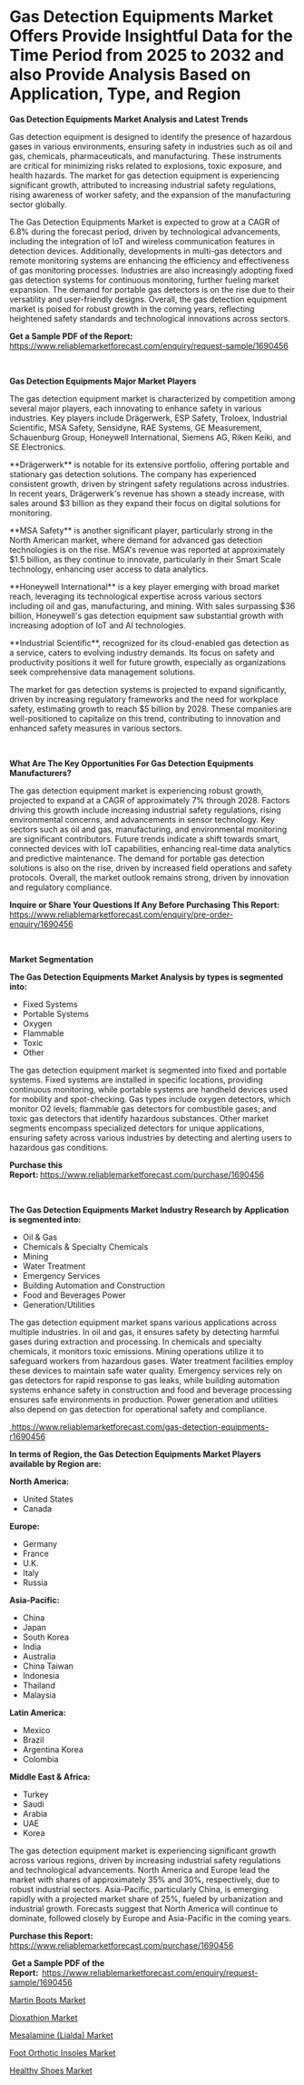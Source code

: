 <p><h1>Gas Detection Equipments Market Offers Provide Insightful Data for the Time Period from 2025 to 2032 and also Provide Analysis Based on Application, Type, and Region</h1></p><p><strong>Gas Detection Equipments Market Analysis and Latest Trends</strong></p>
<p><p>Gas detection equipment is designed to identify the presence of hazardous gases in various environments, ensuring safety in industries such as oil and gas, chemicals, pharmaceuticals, and manufacturing. These instruments are critical for minimizing risks related to explosions, toxic exposure, and health hazards. The market for gas detection equipment is experiencing significant growth, attributed to increasing industrial safety regulations, rising awareness of worker safety, and the expansion of the manufacturing sector globally.</p><p>The Gas Detection Equipments Market is expected to grow at a CAGR of 6.8% during the forecast period, driven by technological advancements, including the integration of IoT and wireless communication features in detection devices. Additionally, developments in multi-gas detectors and remote monitoring systems are enhancing the efficiency and effectiveness of gas monitoring processes. Industries are also increasingly adopting fixed gas detection systems for continuous monitoring, further fueling market expansion. The demand for portable gas detectors is on the rise due to their versatility and user-friendly designs. Overall, the gas detection equipment market is poised for robust growth in the coming years, reflecting heightened safety standards and technological innovations across sectors.</p></p>
<p><strong>Get a Sample PDF of the Report:&nbsp;</strong> <a href="https://www.reliablemarketforecast.com/enquiry/request-sample/1690456?utm_campaign=950&utm_medium=2&utm_source=Github&utm_content=ia&utm_term=26032025&utm_id=gas-detection-equipments">https://www.reliablemarketforecast.com/enquiry/request-sample/1690456</a></p>
<p>&nbsp;</p>
<p><strong>Gas Detection Equipments Major Market Players</strong></p>
<p><p>The gas detection equipment market is characterized by competition among several major players, each innovating to enhance safety in various industries. Key players include Drägerwerk, ESP Safety, Troloex, Industrial Scientific, MSA Safety, Sensidyne, RAE Systems, GE Measurement, Schauenburg Group, Honeywell International, Siemens AG, Riken Keiki, and SE Electronics.</p><p>**Drägerwerk** is notable for its extensive portfolio, offering portable and stationary gas detection solutions. The company has experienced consistent growth, driven by stringent safety regulations across industries. In recent years, Drägerwerk's revenue has shown a steady increase, with sales around $3 billion as they expand their focus on digital solutions for monitoring.</p><p>**MSA Safety** is another significant player, particularly strong in the North American market, where demand for advanced gas detection technologies is on the rise. MSA's revenue was reported at approximately $1.5 billion, as they continue to innovate, particularly in their Smart Scale technology, enhancing user access to data analytics.</p><p>**Honeywell International** is a key player emerging with broad market reach, leveraging its technological expertise across various sectors including oil and gas, manufacturing, and mining. With sales surpassing $36 billion, Honeywell's gas detection equipment saw substantial growth with increasing adoption of IoT and AI technologies.</p><p>**Industrial Scientific**, recognized for its cloud-enabled gas detection as a service, caters to evolving industry demands. Its focus on safety and productivity positions it well for future growth, especially as organizations seek comprehensive data management solutions.</p><p>The market for gas detection systems is projected to expand significantly, driven by increasing regulatory frameworks and the need for workplace safety, estimating growth to reach $5 billion by 2028. These companies are well-positioned to capitalize on this trend, contributing to innovation and enhanced safety measures in various sectors.</p></p>
<p>&nbsp;</p>
<p><strong>What Are The Key Opportunities For Gas Detection Equipments Manufacturers?</strong></p>
<p><p>The gas detection equipment market is experiencing robust growth, projected to expand at a CAGR of approximately 7% through 2028. Factors driving this growth include increasing industrial safety regulations, rising environmental concerns, and advancements in sensor technology. Key sectors such as oil and gas, manufacturing, and environmental monitoring are significant contributors. Future trends indicate a shift towards smart, connected devices with IoT capabilities, enhancing real-time data analytics and predictive maintenance. The demand for portable gas detection solutions is also on the rise, driven by increased field operations and safety protocols. Overall, the market outlook remains strong, driven by innovation and regulatory compliance.</p></p>
<p><strong>Inquire or Share Your Questions If Any Before Purchasing This Report:</strong> <a href="https://www.reliablemarketforecast.com/enquiry/pre-order-enquiry/1690456?utm_campaign=950&utm_medium=2&utm_source=Github&utm_content=ia&utm_term=26032025&utm_id=gas-detection-equipments">https://www.reliablemarketforecast.com/enquiry/pre-order-enquiry/1690456</a></p>
<p>&nbsp;</p>
<p><strong>Market Segmentation</strong></p>
<p><strong>The Gas Detection Equipments Market Analysis by types is segmented into:</strong></p>
<p><ul><li>Fixed Systems</li><li>Portable Systems</li><li>Oxygen</li><li>Flammable</li><li>Toxic</li><li>Other</li></ul></p>
<p><p>The gas detection equipment market is segmented into fixed and portable systems. Fixed systems are installed in specific locations, providing continuous monitoring, while portable systems are handheld devices used for mobility and spot-checking. Gas types include oxygen detectors, which monitor O2 levels; flammable gas detectors for combustible gases; and toxic gas detectors that identify hazardous substances. Other market segments encompass specialized detectors for unique applications, ensuring safety across various industries by detecting and alerting users to hazardous gas conditions.</p></p>
<p><strong>Purchase this Report:&nbsp;</strong><a href="https://www.reliablemarketforecast.com/purchase/1690456?utm_campaign=950&utm_medium=2&utm_source=Github&utm_content=ia&utm_term=26032025&utm_id=gas-detection-equipments">https://www.reliablemarketforecast.com/purchase/1690456</a></p>
<p>&nbsp;</p>
<p><strong>The Gas Detection Equipments Market Industry Research by Application is segmented into:</strong></p>
<p><ul><li>Oil & Gas</li><li>Chemicals & Specialty Chemicals</li><li>Mining</li><li>Water Treatment</li><li>Emergency Services</li><li>Building Automation and Construction</li><li>Food and Beverages Power</li><li>Generation/Utilities</li></ul></p>
<p><p>The gas detection equipment market spans various applications across multiple industries. In oil and gas, it ensures safety by detecting harmful gases during extraction and processing. In chemicals and specialty chemicals, it monitors toxic emissions. Mining operations utilize it to safeguard workers from hazardous gases. Water treatment facilities employ these devices to maintain safe water quality. Emergency services rely on gas detectors for rapid response to gas leaks, while building automation systems enhance safety in construction and food and beverage processing ensures safe environments in production. Power generation and utilities also depend on gas detection for operational safety and compliance.</p></p>
<p><a href="https://www.reliablemarketforecast.com/gas-detection-equipments-r1690456?utm_campaign=950&utm_medium=2&utm_source=Github&utm_content=ia&utm_term=26032025&utm_id=gas-detection-equipments">&nbsp;https://www.reliablemarketforecast.com/gas-detection-equipments-r1690456</a></p>
<p><strong>In terms of Region, the Gas Detection Equipments Market Players available by Region are:</strong></p>
<p>
    <p> <strong> North America: </strong>
        <ul>
            <li>United States</li>
            <li>Canada</li>
        </ul>
        </p> 
    <p> <strong> Europe: </strong>
        <ul>
            <li>Germany</li>
            <li>France</li>
            <li>U.K.</li>
            <li>Italy</li>
            <li>Russia</li>
        </ul>
        </p> 
    <p> <strong> Asia-Pacific: </strong>
        <ul>
            <li>China</li>
            <li>Japan</li>
            <li>South Korea</li>
            <li>India</li>
            <li>Australia</li>
            <li>China Taiwan</li>
            <li>Indonesia</li>
            <li>Thailand</li>
            <li>Malaysia</li>
        </ul>
        </p> 
    <p> <strong> Latin America: </strong>
        <ul>
            <li>Mexico</li>
            <li>Brazil</li>
            <li>Argentina Korea</li>
            <li>Colombia</li>
        </ul>
        </p> 
    <p> <strong> Middle East & Africa: </strong>
        <ul>
            <li>Turkey</li>
            <li>Saudi</li>
            <li>Arabia</li>
            <li>UAE</li>
            <li>Korea</li>
        </ul>
    </p>
    </p>
<p><p>The gas detection equipment market is experiencing significant growth across various regions, driven by increasing industrial safety regulations and technological advancements. North America and Europe lead the market with shares of approximately 35% and 30%, respectively, due to robust industrial sectors. Asia-Pacific, particularly China, is emerging rapidly with a projected market share of 25%, fueled by urbanization and industrial growth. Forecasts suggest that North America will continue to dominate, followed closely by Europe and Asia-Pacific in the coming years.</p></p>
<p><strong>Purchase this Report: </strong><a href="https://www.reliablemarketforecast.com/purchase/1690456?utm_campaign=950&utm_medium=2&utm_source=Github&utm_content=ia&utm_term=26032025&utm_id=gas-detection-equipments">https://www.reliablemarketforecast.com/purchase/1690456</a></p>
<p>&nbsp;<strong>Get a Sample PDF of the Report:&nbsp;&nbsp;</strong><a href="https://www.reliablemarketforecast.com/enquiry/request-sample/1690456?utm_campaign=950&utm_medium=2&utm_source=Github&utm_content=ia&utm_term=26032025&utm_id=gas-detection-equipments">https://www.reliablemarketforecast.com/enquiry/request-sample/1690456</a></p>
<p><strong></strong></p>
<p><p><a href="https://github.com/oshodikurc/Market-Research-Report-List-1/blob/main/martin-boots-market.md?utm_campaign=950&utm_medium=2&utm_source=Github&utm_content=ia&utm_term=26032025&utm_id=gas-detection-equipments">Martin Boots Market</a></p><p><a href="https://github.com/motanafraxer/Market-Research-Report-List-1/blob/main/dioxathion-market.md?utm_campaign=950&utm_medium=2&utm_source=Github&utm_content=ia&utm_term=26032025&utm_id=gas-detection-equipments">Dioxathion Market</a></p><p><a href="https://github.com/noppbebawy/Market-Research-Report-List-1/blob/main/mesalamine-lialda-market.md?utm_campaign=950&utm_medium=2&utm_source=Github&utm_content=ia&utm_term=26032025&utm_id=gas-detection-equipments">Mesalamine (Lialda) Market</a></p><p><a href="https://github.com/bramsklizas/Market-Research-Report-List-1/blob/main/foot-orthotic-insoles-market.md?utm_campaign=950&utm_medium=2&utm_source=Github&utm_content=ia&utm_term=26032025&utm_id=gas-detection-equipments">Foot Orthotic Insoles Market</a></p><p><a href="https://github.com/efialiurca/Market-Research-Report-List-1/blob/main/healthy-shoes-market.md?utm_campaign=950&utm_medium=2&utm_source=Github&utm_content=ia&utm_term=26032025&utm_id=gas-detection-equipments">Healthy Shoes Market</a></p></p>